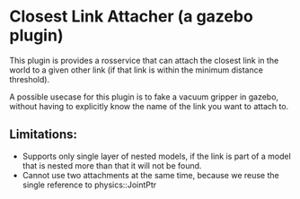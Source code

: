 # Closest Link Attacher (a gazebo plugin)

This plugin is provides a rosservice that can attach the closest link in the world to a given other link (if that link is within the minimum distance threshold).

A possible usecase for this plugin is to fake a vacuum gripper in gazebo, without having to explicitly know the name of the link you want to attach to.

## Limitations:
- Supports only single layer of nested models, if the link is part of a model that is nested more than that it will not be found.
- Cannot use two attachments at the same time, because we reuse the single reference to physics::JointPtr
